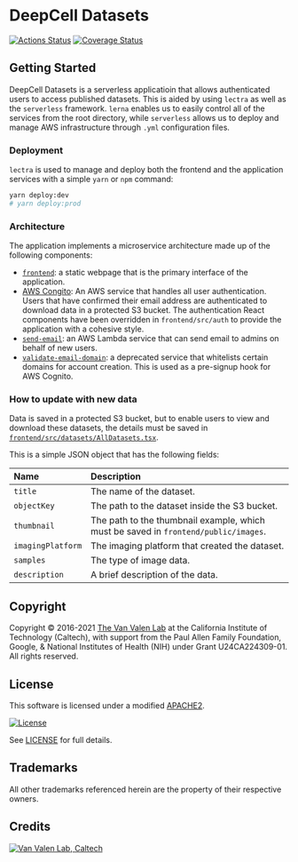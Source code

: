 # DeepCell Datasets

[![Actions Status](https://github.com/vanvalenlab/deepcell-datasets/workflows/Test%20API/badge.svg)](https://github.com/vanvalenlab/deepcell-datasets/actions)
[![Coverage Status](https://coveralls.io/repos/github/vanvalenlab/deepcell-datasets/badge.svg)](https://coveralls.io/github/vanvalenlab/deepcell-datasets)

## Getting Started

DeepCell Datasets is a serverless applicatioin that allows authenticated users to access published datasets.
This is aided by using `lectra` as well as the `serverless` framework.
`lerna` enables us to easily control all of the services from the root directory, while `serverless` allows us to deploy and manage AWS infrastructure through `.yml` configuration files.

### Deployment

`lectra` is used to manage and deploy both the frontend and the application services with a simple `yarn` or `npm` command:

```bash
yarn deploy:dev
# yarn deploy:prod
```

### Architecture

The application implements a microservice architecture made up of the following components:

- [`frontend`](frontend/): a static webpage that is the primary interface of the application.
- [AWS Congito](https://aws.amazon.com/cognito): An AWS service that handles all user authentication. Users that have confirmed their email address are authenticated to download data in a protected S3 bucket. The authentication React components have been overridden in `frontend/src/auth` to provide the application with a cohesive style.
- [`send-email`](services/send-email): an AWS Lambda service that can send email to admins on behalf of new users.
- [`validate-email-domain`](services/validate-email-domain): a deprecated service that whitelists certain domains for account creation. This is used as a pre-signup hook for AWS Cognito.

### How to update with new data

Data is saved in a protected S3 bucket, but to enable users to view and download these datasets, the details must be saved in [`frontend/src/datasets/AllDatasets.tsx`](frontend/src/datasets/AllDatasets.tsx).

This is a simple JSON object that has the following fields:

| Name | Description |
| :--- | :--- |
| `title` | The name of the dataset. |
| `objectKey` | The path to the dataset inside the S3 bucket. |
| `thumbnail` | The path to the thumbnail example, which must be saved in `frontend/public/images`. |
| `imagingPlatform` | The imaging platform that created the dataset. |
| `samples` | The type of image data. |
| `description` | A brief description of the data. |

## Copyright

Copyright © 2016-2021 [The Van Valen Lab](http://www.vanvalen.caltech.edu/) at the California Institute of Technology (Caltech), with support from the Paul Allen Family Foundation, Google, & National Institutes of Health (NIH) under Grant U24CA224309-01.
All rights reserved.

## License

This software is licensed under a modified [APACHE2](LICENSE).

[![License](https://img.shields.io/badge/License-Apache%202.0-blue.svg)](https://opensource.org/licenses/Apache-2.0)

See [LICENSE](LICENSE) for full details.

## Trademarks

All other trademarks referenced herein are the property of their respective owners.

## Credits

[![Van Valen Lab, Caltech](https://upload.wikimedia.org/wikipedia/commons/7/75/Caltech_Logo.svg)](http://www.vanvalen.caltech.edu/)
